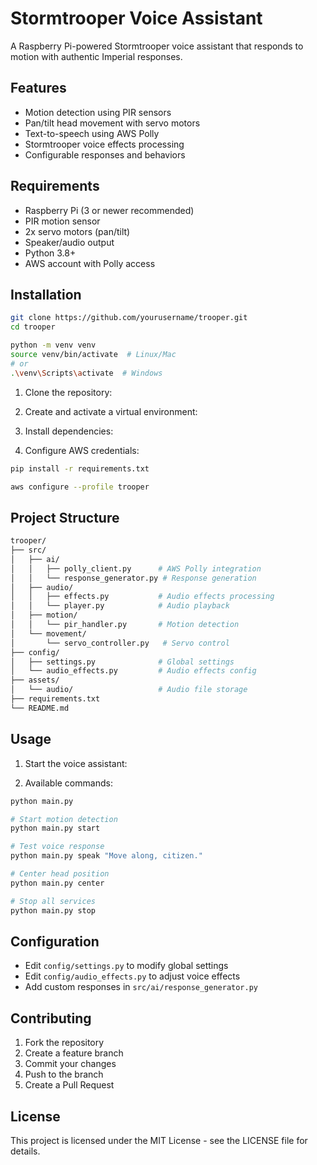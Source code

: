 # Stormtrooper Voice Assistant

A Raspberry Pi-powered Stormtrooper voice assistant that responds to motion with authentic Imperial responses.

## Features

- Motion detection using PIR sensors
- Pan/tilt head movement with servo motors
- Text-to-speech using AWS Polly
- Stormtrooper voice effects processing
- Configurable responses and behaviors

## Requirements

- Raspberry Pi (3 or newer recommended)
- PIR motion sensor
- 2x servo motors (pan/tilt)
- Speaker/audio output
- Python 3.8+
- AWS account with Polly access

## Installation

```bash
git clone https://github.com/yourusername/trooper.git
cd trooper
```

```bash
python -m venv venv
source venv/bin/activate  # Linux/Mac
# or
.\venv\Scripts\activate  # Windows
```

1. Clone the repository:

2. Create and activate a virtual environment:

3. Install dependencies:

4. Configure AWS credentials:

```bash
pip install -r requirements.txt
```

```bash
aws configure --profile trooper
```

## Project Structure

```bash
trooper/
├── src/
│   ├── ai/
│   │   ├── polly_client.py      # AWS Polly integration
│   │   └── response_generator.py # Response generation
│   ├── audio/
│   │   ├── effects.py           # Audio effects processing
│   │   └── player.py            # Audio playback
│   ├── motion/
│   │   └── pir_handler.py       # Motion detection
│   └── movement/
│       └── servo_controller.py   # Servo control
├── config/
│   ├── settings.py              # Global settings
│   └── audio_effects.py         # Audio effects config
├── assets/
│   └── audio/                   # Audio file storage
├── requirements.txt
└── README.md
```

## Usage

1. Start the voice assistant:

2. Available commands:

```bash
python main.py
```

```bash
# Start motion detection
python main.py start

# Test voice response
python main.py speak "Move along, citizen."

# Center head position
python main.py center

# Stop all services
python main.py stop
```

## Configuration

- Edit `config/settings.py` to modify global settings
- Edit `config/audio_effects.py` to adjust voice effects
- Add custom responses in `src/ai/response_generator.py`

## Contributing

1. Fork the repository
2. Create a feature branch
3. Commit your changes
4. Push to the branch
5. Create a Pull Request

## License

This project is licensed under the MIT License - see the LICENSE file for details.
